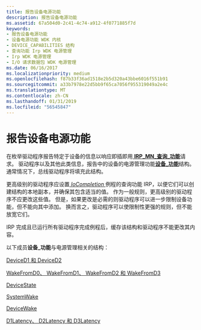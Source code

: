 ```yaml
---
title: 报告设备电源功能
description: 报告设备电源功能
ms.assetid: 67a504d0-2c41-4c74-a912-4f0771885f7d
keywords:
- 报告设备电源功能
- 设备电源功能 WDK 内核
- DEVICE_CAPABILITIES 结构
- 查询功能 Irp WDK 电源管理
- Irp WDK 电源管理
- I/O 请求数据包 WDK 电源管理
ms.date: 06/16/2017
ms.localizationpriority: medium
ms.openlocfilehash: f87b33f36ad1518e2b5d320a43bbe6016f551b91
ms.sourcegitcommit: a33b7978e22d5bb9f65ca7056f955319049a2e4c
ms.translationtype: MT
ms.contentlocale: zh-CN
ms.lasthandoff: 01/31/2019
ms.locfileid: "56545847"
---
```

# <a name="reporting-device-power-capabilities"></a>报告设备电源功能





在枚举驱动程序报告特定于设备的信息以响应即插即用[ **IRP\_MN\_查询\_功能**](https://msdn.microsoft.com/library/windows/hardware/ff551664)请求。 驱动程序以及其他此类信息，报告中的设备的电源管理功能[**设备\_功能**](https://msdn.microsoft.com/library/windows/hardware/ff543095)结构。 通常情况下，总线驱动程序将填充此结构。

更高级别的驱动程序应设置[ *IoCompletion* ](https://msdn.microsoft.com/library/windows/hardware/ff548354)例程的查询功能 IRP，以便它们可以创建结构的本地副本，并确保其包含适当的值。 作为一般规则，更高级别的驱动程序不应更改这些值。 但是，如果更改是必需的则驱动程序可以进一步限制设备功能，但不能向其中添加。 换而言之，驱动程序可以使限制性更强的规则，但不能放宽它们。

IRP 完成且已运行所有驱动程序完成例程后，缓存该结构和驱动程序不能更改其内容。

以下成员**设备\_功能**与电源管理相关的结构：

[DeviceD1 和 DeviceD2](deviced1-and-deviced2.md)

[WakeFromD0、 WakeFromD1、 WakeFromD2 和 WakeFromD3](wakefromd0--wakefromd1--wakefromd2--and-wakefromd3.md)

[DeviceState](devicestate.md)

[SystemWake](systemwake.md)

[DeviceWake](devicewake.md)

[D1Latency、 D2Latency 和 D3Latency](d1latency--d2latency--and-d3latency.md)

 

 




